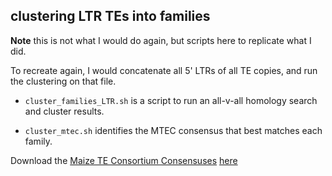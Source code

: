 ## clustering LTR TEs into families

**Note** this is not what I would do again, but scripts here to replicate what I did.

To recreate again, I would concatenate all 5' LTRs of all TE copies, and run the clustering on that file. 

- ```cluster_families_LTR.sh``` is a script to run an all-v-all homology search and cluster results.

- ```cluster_mtec.sh``` identifies the MTEC consensus that best matches each family.

Download the [Maize TE Consortium Consensuses](http://maizetedb.org) [here](http://maizetedb.org/~maize/TE_12-Feb-2015_15-35.fa)
